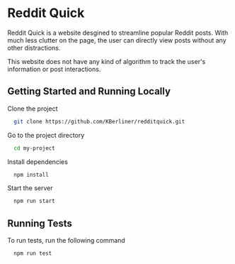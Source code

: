 # Reddit Quick

Reddit Quick is a website desgined to streamline popular Reddit posts. With much less clutter on the page, the user can directly view posts without any other distractions.

This website does not have any kind of algorithm to track the user's information or post interactions.

## Getting Started and Running Locally

Clone the project

```bash
  git clone https://github.com/KBerliner/redditquick.git
```

Go to the project directory

```bash
  cd my-project
```

Install dependencies

```bash
  npm install
```

Start the server

```bash
  npm run start
```

## Running Tests

To run tests, run the following command

```bash
  npm run test
```